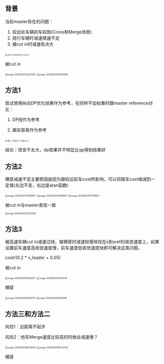 ## 背景

当前master存在的问题：

1. 较远处车辆刹车较弱(Cross和Merge场景)
2. 绕行车辆时减速限速不足
3. 被cut in时减速有点大

<img src="/Users/zhouchengyang/Desktop/word.png" alt="word" style="zoom:45%;" />

<img src="/Users/zhouchengyang/Desktop/master_cross_v.png" alt="master_cross_v" style="zoom:45%;" />

被cut in

<img src="/Users/zhouchengyang/Library/Application Support/typora-user-images/image-20200821142221381.png" alt="image-20200821142221381" style="zoom:50%;" />

<img src="/Users/zhouchengyang/Library/Application Support/typora-user-images/image-20200821142305589.png" alt="image-20200821142305589" style="zoom:50%;" />



## 方法1

尝试使用纵向DP优化结果作为参考，在同样不加权重时跟master reference对比：

1. DP线作为参考

2. 跟车距离作为参考

<img src="/Users/zhouchengyang/Desktop/qp_1.png" alt="qp_1" style="zoom:45%;" />

<img src="/Users/zhouchengyang/Desktop/qp_2.png" alt="qp_2" style="zoom:45%;" />

<img src="/Users/zhouchengyang/Desktop/qp_v_2.png" alt="qp_v_2" style="zoom:45%;" />

结论：改变不太大，dp效果并不明显比qp得到结果好

## 方法2

横穿减速不足主要原因是因为跟较远前车cost所影响，可以将跟车cost缩减到一定值(左边不变，右边是atan函数)

<img src="/Users/zhouchengyang/Library/Application Support/typora-user-images/image-20200821151926857.png" alt="image-20200821151926857" style="zoom:50%;" />

<img src="/Users/zhouchengyang/Library/Application Support/typora-user-images/image-20200821151639847.png" alt="image-20200821151639847" style="zoom:50%;" />

<img src="/Users/zhouchengyang/Library/Application Support/typora-user-images/image-20200821151705853.png" alt="image-20200821151705853" style="zoom:50%;" />

被cut in与master表现一致

<img src="/Users/zhouchengyang/Library/Application Support/typora-user-images/image-20200821142723387.png" alt="image-20200821142723387" style="zoom:50%;" />

## 方法3

被高速车辆cut in减速过快，被横穿时减速较慢体现在s到sref的收敛速度上，如果设置前车速度高收敛速度慢，前车速度低收敛速度快即可解决这类问题。

cost/(0.2 * v_leader + 0.05)

被cut in

<img src="/Users/zhouchengyang/Library/Application Support/typora-user-images/image-20200821151254677.png" alt="image-20200821151254677" style="zoom:50%;" />

<img src="/Users/zhouchengyang/Library/Application Support/typora-user-images/image-20200821151303747.png" alt="image-20200821151303747" style="zoom:50%;" />



横穿

<img src="/Users/zhouchengyang/Library/Application Support/typora-user-images/image-20200821150816741.png" alt="image-20200821150816741" style="zoom:50%;" />

<img src="/Users/zhouchengyang/Library/Application Support/typora-user-images/image-20200821150851585.png" alt="image-20200821150851585" style="zoom:50%;" />

## 方法三和方法二

风险1：远距离不起步

风险2：他车Merge速度比较高的时候会减速慢？

<img src="/Users/zhouchengyang/Library/Application Support/typora-user-images/image-20200821165204015.png" alt="image-20200821165204015" style="zoom:50%;" />

<img src="/Users/zhouchengyang/Library/Application Support/typora-user-images/image-20200821165223335.png" alt="image-20200821165223335" style="zoom:50%;" />

横穿





